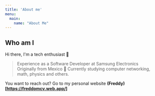 ```yaml
---
title: 'About me'
menu:
  main:
    name: "About Me"
---
```


## Who am I

Hi there, I'm a tech enthusiast 🤩

> Experience as a Software Developer at Samsung Electronics
> Originally from Mexico 🌮
> Currently studying computer networking, math, physics and others.

You want to reach out? Go to my personal website **(Freddy)[https://freddomcv.web.app/]**
